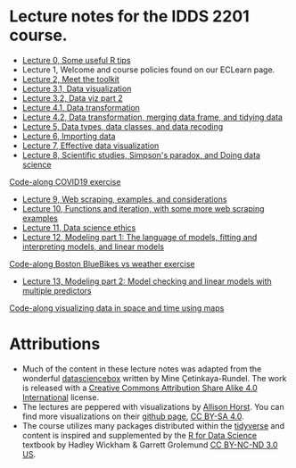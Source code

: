# Lecture notes for the IDDS 2201 course. 


- [Lecture 0, Some useful R tips](https://vcannataro.github.io/IDDS_2201_public/Lectures/L0_useful_R_tips/L0_useful_R_tips.html#1)
- Lecture 1, Welcome and course policies found on our ECLearn page. 
- [Lecture 2, Meet the toolkit](https://vcannataro.github.io/IDDS_2201_public/Lectures/L2_meet_the_toolkit/L2_meet_the_toolkit.html#1)
- [Lecture 3.1, Data visualization](https://vcannataro.github.io/IDDS_2201_public/Lectures/L3_data_visualization/L3_data_visualization.html#1)
- [Lecture 3.2, Data viz part 2](https://vcannataro.github.io/IDDS_2201_public/Lectures/L3_data_visualization/L3_data_visualization_p2.html#1)
- [Lecture 4.1, Data transformation](https://vcannataro.github.io/IDDS_2201_public/Lectures/L4_transforming_data/L4_data_transform.html#1)
- [Lecture 4.2, Data transformation, merging data frame, and tidying data](https://vcannataro.github.io/IDDS_2201_public/Lectures/L4_transforming_data/L4_data_transform_p2.html#1)
- [Lecture 5, Data types, data classes, and data recoding](https://vcannataro.github.io/IDDS_2201_public/Lectures/L5_data_types_classes_recoding/L5_data_types_classes_recode.html#1)
- [Lecture 6, Importing data](https://vcannataro.github.io/IDDS_2201_public/Lectures/L6_importing_data/L6_importing_data.html#1)
- [Lecture 7, Effective data visualization](https://vcannataro.github.io/IDDS_2201_public/Lectures/L7_effective_data_viz/L7_effective_data_visualization.html#1)
- [Lecture 8, Scientific studies, Simpson's paradox, and Doing data science](https://vcannataro.github.io/IDDS_2201_public/Lectures/L8_sci_studies_Simpson_and_doing_data_sci/L8_sci_studies_Simpson_and_doing_data_sci.html#1)


[Code-along COVID19 exercise](https://vcannataro.github.io/IDDS_2201_public/code_along/code_along_COVID19/code_along_COVID19_final_code.html)


- [Lecture 9, Web scraping, examples, and considerations](https://vcannataro.github.io/IDDS_2201_public/Lectures/L9_web_scraping/L9_web_scraping_examples_and_considerations.html#1)
- [Lecture 10, Functions and iteration, with some more web scraping examples](https://vcannataro.github.io/IDDS_2201_public/Lectures/L10_functions_and_iteration/L10_functions_and_iteration.html#1)
- [Lecture 11, Data science ethics](https://vcannataro.github.io/IDDS_2201_public/Lectures/L11_Data_science_ethics/L11_data_science_ethics.html#1)
- [Lecture 12, Modeling part 1: The language of models, fitting and interpreting models, and linear models  ](https://vcannataro.github.io/IDDS_2201_public/Lectures/L12_modeling_p1/L12_modeling_part_1.html#1)

[Code-along Boston BlueBikes vs weather exercise](https://vcannataro.github.io/IDDS_2201_public/code_along/code_along_Boston_bluebikes/Boston_bike_rides_vs_weather_code-along.html)

- [Lecture 13, Modeling part 2: Model checking and linear models with multiple predictors ](https://vcannataro.github.io/IDDS_2201_public/Lectures/L13_modeling_p2/L13_modeling_p2.html#1)

[Code-along visualizing data in space and time using maps](https://vcannataro.github.io/IDDS_2201_public/code_along/code_along_space_and_time_and_maps/space_and_time_code_along.html)

# Attributions

- Much of the content in these lecture notes was adapted from the wonderful [datasciencebox](https://datasciencebox.org) written by Mine Çetinkaya-Rundel. The work is released with a [Creative Commons Attribution Share Alike 4.0 International](https://github.com/rstudio-education/datascience-box/blob/master/LICENSE.md) license.  
- The lectures are peppered with visualizations by [Allison Horst](https://www.allisonhorst.com/). You can find more visualizations on their [github page](https://github.com/allisonhorst/stats-illustrations), [CC BY-SA 4.0](https://creativecommons.org/licenses/by-sa/4.0/). 
- The course utilizes many packages distributed within the [tidyverse](https://www.tidyverse.org/) and content is inspired and supplemented by the [R for Data Science](https://r4ds.had.co.nz/) textbook by Hadley Wickham & Garrett Grolemund [CC BY-NC-ND 3.0 US](https://creativecommons.org/licenses/by-nc-nd/3.0/us/).